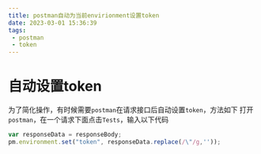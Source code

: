 ```yaml
---
title: postman自动为当前envirionment设置token
date: 2023-03-01 15:36:39
tags:
 - postman
 - token
---
```

# 自动设置token
为了简化操作，有时候需要`postman`在请求接口后自动设置`token`，方法如下
打开`postman`，在一个请求下面点击`Tests`，输入以下代码
```javascript
var responseData = responseBody;
pm.environment.set("token", responseData.replace(/\"/g,''));
```